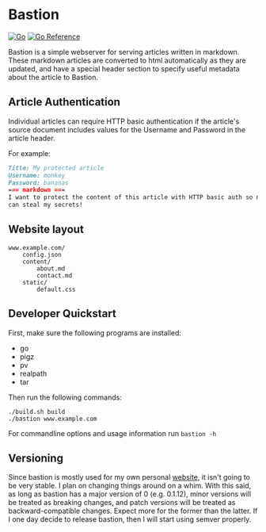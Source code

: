 # Bastion

[![Go](https://github.com/toddgaunt/bastion/actions/workflows/go.yml/badge.svg)](https://github.com/toddgaunt/bastion/actions/workflows/go.yml)
[![Go Reference](https://pkg.go.dev/badge/github.com/toddgaunt/bastion.svg)](https://pkg.go.dev/github.com/toddgaunt/bastion)

Bastion is a simple webserver for serving articles written in markdown. These markdown
articles are converted to html automatically as they are updated, and have a special
header section to specify useful metadata about the article to Bastion.

## Article Authentication
Individual articles can require HTTP basic authentication if the article's source document includes values for the Username and Password in the article header.

For example:
```markdown
Title: My protected article
Username: monkey
Password: bananas
=== markdown ===
I want to protect the content of this article with HTTP basic auth so no one
can steal my secrets!
```

## Website layout
```
www.example.com/
    config.json
    content/
        about.md
        contact.md
    static/
        default.css
```

## Developer Quickstart
First, make sure the following programs are installed:
- go
- pigz
- pv
- realpath
- tar

Then run the following commands:
```
./build.sh build
./bastion www.example.com
```
For commandline options and usage information run `bastion -h`

## Versioning
Since bastion is mostly used for my own personal
[website](www.bastionburrow.com), it isn't going to be very stable. I plan on
changing things around on a whim. With this said, as long as bastion has a
major version of 0 (e.g. 0.1.12), minor versions will be treated as breaking
changes, and patch versions will be treated as backward-compatible changes.
Expect more for the former than the latter. If I one day decide to release
bastion, then I will start using semver properly.

